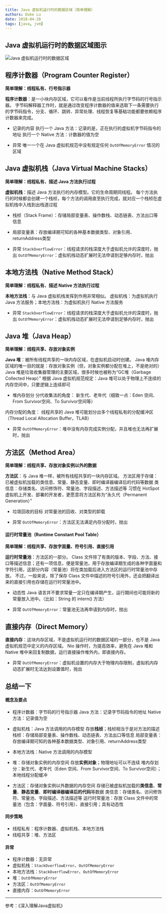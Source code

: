 ```yaml
---
title: Java 虚拟机运行时的数据区域（简单理解）
authors: Duke Lu
date: 2018-04-28
tags: [java, jvm]
---
```


## Java 虚拟机运行时的数据区域图示
![Java 虚拟机运行时的数据区域](https://upload-images.jianshu.io/upload_images/12158715-2d7103aacd2e8185.png?imageMogr2/auto-orient/strip%7CimageView2/2/w/1240)

<!--truncate--> 

## 程序计数器（Program Counter Register）
**简单理解：线程私有、行号指示器**

**程序计数器**：是一小块内存区域，它可以看作是当前线程所执行字节码的行号指示器。
字节码解释器工作时，就是通过改变程序计数器的值来选取下一条需要执行的字节码指令，分支、循环、跳转、异常处理、线程恢复等基础功能都要依赖程序计数器来完成。

- 记录的内容
执行一个 Java 方法：记录的是，正在执行的虚拟机字节码指令的地址
执行一个 Native 方法：计数器的值为空

- 异常
唯一一个在 Java 虚拟机规范中没有规定任何 `OutOfMemoryError` 情况的区域

## Java 虚拟机栈（Java Virtual Machine Stacks）
**简单理解：线程私有、描述 Java 方法执行过程**

**虚拟机栈**：描述 Java 方法执行的内存模型。它的生命周期同线程。
每个方法执行的时候都会创建一个栈桢，每个方法的调用直至执行完成，就对应一个栈桢在虚拟机栈中入栈到出栈道过程

- 栈桢（Stack Frame）：存储局部变量表、操作数栈、动态链表、方法出口等信息

- 局部变量表：存放编译期可知的各种基本数据类型、对象引用、returnAddress类型

- 异常
`StackOverflowError`：线程请求的栈深度大于虚拟机允许的深度时，抛出
`OutOfMemoryError`：虚拟机栈动态扩展时无法申请到足够内存时，抛出

## 本地方法栈（Native Method Stack）
**简单理解：线程私有、描述 Native 方法执行过程**

**本地方法栈**：与 Java 虚拟机栈发挥到作用非常相似。
虚拟机栈：为虚拟机执行 Java 方法服务；本地方法栈：为虚拟机执行 Native 方法服务

- 异常
`StackOverflowError`：线程请求的栈深度大于虚拟机允许的深度时，抛出
`OutOfMemoryError`：虚拟机栈动态扩展时无法申请到足够内存时，抛出

## Java 堆（Java Heap）
**简单理解：线程共享、存放对象实例**

**Java 堆**：被所有线程共享的一块内存区域，在虚拟机启动时创建。
Java 堆内存区域的唯一目的就是：存放对象实例（但，对象实例都分配在堆上，不是绝对的）
Java 堆是垃圾收集器管理的主要区域，很多时候也被称为“GC堆（Garbage Collected Heap）”
根据 Java 虚拟机规范规定：Java 堆可以处于物理上不连续的内存空间中，只要逻辑上连续即可

- 堆内存划分
分代收集法的角度：
新生代、老年代（细致一点：Eden 空间、From Survivor空间、To Survivor空间等）

内存分配的角度：
线程共享的 Java 堆可能划分出多个线程私有的分配缓冲区（Thread Local Allocation Buffer，TLAB）

- 异常
`OutOfMemoryError`：堆中没有内存完成实例分配，并且堆也无法再扩展时，抛出

## 方法区（Method Area）
**简单理解：线程共享、存放对象实例以外的数据**

**方法区**：与 Java 堆一样，被所有线程共享的一块内存区域。
方法区用于存储：已被虚拟机加载的类信息、常量、静态变量、即时编译器编译后的代码等数据
类信息：存储类名、访问修饰符、常量池、字段描述、方法描述等
习惯在 HotSpot 虚拟机上开发、部署的开发者，更愿意将方法区称为“永久代（Permanent Generation）”

- 垃圾回收的目标
对常量池的回收、对类型的卸载

- 异常
`OutOfMemoryError`：方法区无法满足内存分配时，抛出

#### 运行时常量池（Runtime Constant Pool Table）
**简单理解：线程共享、存放字面量、符号引用、直接引用**

**运行时常量池**：方法区的一部分。
Class 文件除了有类的版本、字段、方法、接口等描述信息；还有一项信息，便是常量池，用于存放编译期生成的各种字面量和字符引用，这部分内容（常量池）将在类加载后进入方法区的运行时常量池中存放。
不过，一般来说，除了保存 Class 文件中描述的符号引用外，还会把翻译出来的直接引用也存储在运行时常量池中。

- 动态性
Java 语言并不要求常量一定只在编译期产生，运行期间也可能将新的常量放入池中。（比如：String 的 intern() 方法）

- 异常
`OutOfMemoryError`：常量池无法再申请到内存时，抛出

## 直接内存（Direct Memory）
**直接内存**：这块内存区域，不是虚拟机运行时的数据区域的一部分，也不是 Java 虚拟机规范中定义的内存区域。
Nio 操作时，为提高效率，避免在 Java 堆和 Native 堆中来回复制数据，运行直接操作堆外内，即直接内存。

- 异常
`OutOfMemoryError`：虚拟机设置的内存大于物理内存限制，虚拟机内存动态扩展时无法达到设置值时，抛出

## 总结一下
#### 概念及要点
- 程序计数器：字节码的行号指示器
Java 方法：记录字节码指令的地址
Native 方法：记录值为空

- 虚拟机栈：Java 方法调用的内存模型
存放**栈桢**；栈桢相当于是对方法的描述
栈桢：存储局部变量表、操作数栈、动态链表、方法出口等信息
局部变量表：存放编译期可知的各种基本数据类型、对象引用、returnAddress类型

- 本地方法栈：Native 方法调用的内存模型

- 堆：存储对象实例的内存空间
存放**实例对象**；物理地址可以不连续
堆内存划分：新生代、老年代（Eden 空间、From Survivor空间、To Survivor空间）；本地线程分配缓冲

- 方法区：存储对象实例以外数据的内存空间
存储已被虚拟机加载的**类信息**、**常量**、**静态变量**、**即时编译器编译后的代码**等数据
类信息：存储类名、访问修饰符、常量池、字段描述、方法描述等
运行时常量池：存放 Class 文件中的常量池（包含：字面量、符号引用）、直接引用；具有动态性


#### 同步策略
- 线程私有：程序计数器、虚拟机栈、本地方法栈
- 线程共享：堆、方法区

#### 异常
- 程序计数器：无异常
- 虚拟机栈：`StackOverflowError`、`OutOfMemoryError`
- 本地方法栈：`StackOverflowError`、`OutOfMemoryError`
- 堆：`OutOfMemoryError`
- 方法区：`OutOfMemoryError`
- 直接内存：`OutOfMemoryError`

---

参考：《深入理解Java虚拟机》